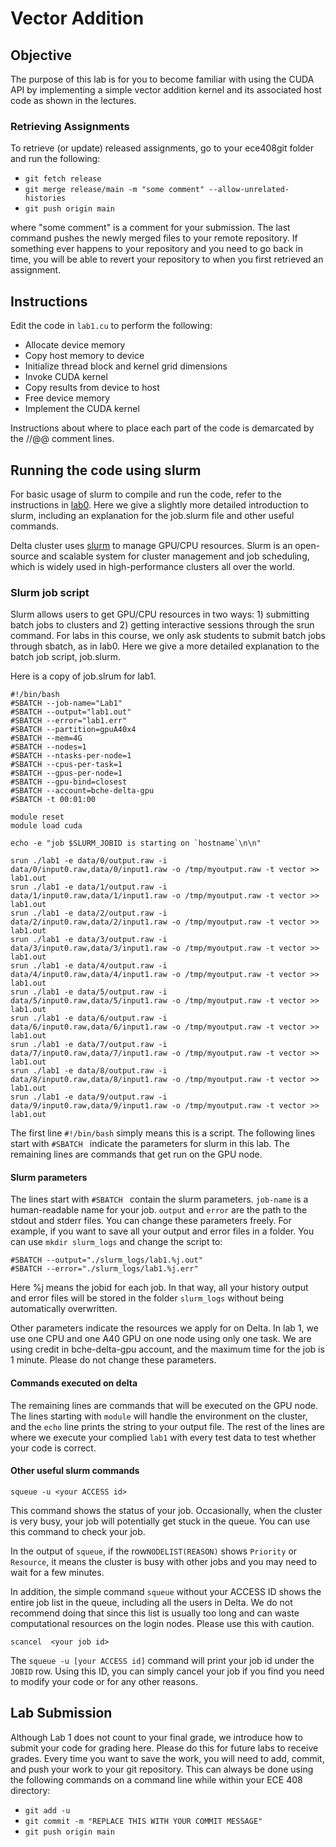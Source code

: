 # Vector Addition

## Objective

The purpose of this lab is for you to become familiar with using the CUDA API by implementing a simple vector addition kernel and its associated host code as shown in the lectures.

### Retrieving Assignments

To retrieve (or update) released assignments, go to your ece408git folder and run the following:

* `git fetch release`
* `git merge release/main -m "some comment" --allow-unrelated-histories`
* `git push origin main`

where "some comment" is a comment for your submission. The last command pushes the newly merged files to your remote repository. If something ever happens to your repository and you need to go back in time, you will be able to revert your repository to when you first retrieved an assignment.

## Instructions

Edit the code in `lab1.cu` to perform the following:

* Allocate device memory
* Copy host memory to device
* Initialize thread block and kernel grid dimensions
* Invoke CUDA kernel
* Copy results from device to host
* Free device memory
* Implement the CUDA kernel

Instructions about where to place each part of the code is demarcated by the //@@ comment lines.

## Running the code using slurm

For basic usage of slurm to compile and run the code, refer to the instructions in [lab0](https://github.com/illinois-cs-coursework/sp25_ece408_.release/tree/main/lab0#to-compile-and-execute-your-program). Here we give a slightly more detailed introduction to slurm, including an explanation for the job.slurm file and other useful commands.

Delta cluster uses [slurm](https://slurm.schedmd.com/documentation.html) to manage GPU/CPU resources. Slurm is an open-source and scalable system for cluster management and job scheduling, which is widely used in high-performance clusters all over the world.

### Slurm job script

Slurm allows users to get GPU/CPU resources in two ways: 1) submitting batch jobs to clusters and 2) getting interactive sessions through the srun command. For labs in this course, we only ask students to submit batch jobs through sbatch, as in lab0. Here we give a more detailed explanation to the batch job script, job.slurm.

Here is a copy of job.slrum for lab1.

```
#!/bin/bash
#SBATCH --job-name="Lab1"
#SBATCH --output="lab1.out"
#SBATCH --error="lab1.err"
#SBATCH --partition=gpuA40x4
#SBATCH --mem=4G
#SBATCH --nodes=1
#SBATCH --ntasks-per-node=1
#SBATCH --cpus-per-task=1
#SBATCH --gpus-per-node=1
#SBATCH --gpu-bind=closest
#SBATCH --account=bche-delta-gpu
#SBATCH -t 00:01:00

module reset
module load cuda

echo -e "job $SLURM_JOBID is starting on `hostname`\n\n"

srun ./lab1 -e data/0/output.raw -i data/0/input0.raw,data/0/input1.raw -o /tmp/myoutput.raw -t vector >> lab1.out
srun ./lab1 -e data/1/output.raw -i data/1/input0.raw,data/1/input1.raw -o /tmp/myoutput.raw -t vector >> lab1.out
srun ./lab1 -e data/2/output.raw -i data/2/input0.raw,data/2/input1.raw -o /tmp/myoutput.raw -t vector >> lab1.out
srun ./lab1 -e data/3/output.raw -i data/3/input0.raw,data/3/input1.raw -o /tmp/myoutput.raw -t vector >> lab1.out
srun ./lab1 -e data/4/output.raw -i data/4/input0.raw,data/4/input1.raw -o /tmp/myoutput.raw -t vector >> lab1.out
srun ./lab1 -e data/5/output.raw -i data/5/input0.raw,data/5/input1.raw -o /tmp/myoutput.raw -t vector >> lab1.out
srun ./lab1 -e data/6/output.raw -i data/6/input0.raw,data/6/input1.raw -o /tmp/myoutput.raw -t vector >> lab1.out
srun ./lab1 -e data/7/output.raw -i data/7/input0.raw,data/7/input1.raw -o /tmp/myoutput.raw -t vector >> lab1.out
srun ./lab1 -e data/8/output.raw -i data/8/input0.raw,data/8/input1.raw -o /tmp/myoutput.raw -t vector >> lab1.out
srun ./lab1 -e data/9/output.raw -i data/9/input0.raw,data/9/input1.raw -o /tmp/myoutput.raw -t vector >> lab1.out
```

The first line `#!/bin/bash` simply means this is a script. The following lines start with `#SBATCH ` indicate the parameters for slurm in this lab. The remaining lines are commands that get run on the GPU node.

#### Slurm parameters

The lines start with `#SBATCH ` contain the slurm parameters. `job-name` is a human-readable name for your job. `output` and `error` are the path to the stdout and stderr files. You can change these parameters freely. For example, if you want to save all your output and error files in a folder. You can use `mkdir slurm_logs` and change the script to:

```
#SBATCH --output="./slurm_logs/lab1.%j.out"
#SBATCH --error="./slurm_logs/lab1.%j.err"
```

Here %j means the jobid for each job. In that way, all your history output and error files will be stored in the folder `slurm_logs` without being automatically overwritten.

Other parameters indicate the resources we apply for on Delta. In lab 1, we use one CPU and one A40 GPU on one node using only one task. We are using credit in bche-delta-gpu account, and the maximum time for the job is 1 minute. Please do not change these parameters.

#### Commands executed on delta

The remaining lines are commands that will be executed on the GPU node. The lines starting with `module` will handle the environment on the cluster, and the `echo` line prints the string to your output file. The rest of the lines are where we execute your complied `lab1` with every test data to test whether your code is correct.

#### Other useful slurm commands

```
squeue -u <your ACCESS id>
```

This command shows the status of your job. Occasionally, when the cluster is very busy, your job will potentially get stuck in the queue. You can use this command to check your job.

In the output of `squeue`, if the row`NODELIST(REASON)` shows `Priority` or `Resource`, it means the cluster is busy with other jobs and you may need to wait for a few minutes.

In addition, the simple command `squeue` without your ACCESS ID shows the entire job list in the queue, including all the users in Delta. We do not recommend doing that since this list is usually too long and can waste computational resources on the login nodes. Please use this with caution.



```
scancel  <your job id>
```

The `squeue -u [your ACCESS id]` command will print your job id under the `JOBID` row. Using this ID, you can simply cancel your job if you find you need to modify your code or for any other reasons.



## Lab Submission

Although Lab 1 does not count to your final grade, we introduce how to submit your code for grading here. Please do this for future labs to receive grades.
Every time you want to save the work, you will need to add, commit, and push your work to your git repository. This can always be done using the following commands on a command line while within your ECE 408 directory:

* ```git add -u```
* ```git commit -m "REPLACE THIS WITH YOUR COMMIT MESSAGE"```
* ```git push origin main```


